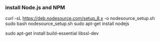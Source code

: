 ### install Node.js and NPM
curl -sL https://deb.nodesource.com/setup_8.x -o nodesource_setup.sh
sudo bash nodesource_setup.sh
sudo apt-get install nodejs

sudo apt-get install build-essential libssl-dev
